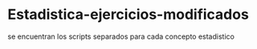 # Estadistica-ejercicios-modificados
se encuentran los scripts separados para cada concepto estadistico 
